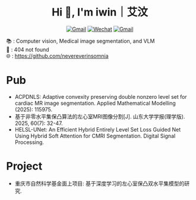 <div align="center">

# Hi 👋, I'm iwin｜艾汶

[![Gmail](https://img.shields.io/badge/Gmail-nevereverinsomnia@gmail.com-white?color=red&style=socail&logo=gmail)](mailto:nevereverinsomnia@gmail.com)
[![Wechat](https://img.shields.io/badge/Wechat-NNNevereverinsomnia-EA4335?color=green&style=flat&logo=wechat)]()
[![Gmail](https://img.shields.io/badge/Github-nevereverinsomnia-red?color=white&style=socail&logo=github)](mailto:https://github.com/nevereverinsomnia)

</div>

📚 : Computer vision, Medical image segmentation, and VLM   
💼 : 404 not found  
🌐 : https://github.com/nevereverinsomnia

# Pub
- ACPDNLS: Adaptive convexity preserving double nonzero level set for cardiac MR image segmentation. Applied Mathematical Modelling (2025): 115975.
- 基于非零水平集保凸算法的左心室MRI图像分割[J]. 山东大学学报(理学版). 2025, 60(7): 32-47. 
- HELSL-UNet: An Efficient Hybrid Entirely Level Set Loss Guided Net Using Hybrid Soft Attention for CMRI Segmentation. Digital Signal Processing.

# Project
- 重庆市自然科学基金面上项目: 基于深度学习的左心室保凸双水平集模型的研究.

